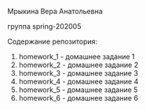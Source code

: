 Мрыкина Вера Анатольевна

группа spring-202005

Содержание репозитория:
1. homework_1 - домашнее задание 1
2. homework_2 - домашнее задание 2
3. homework_3 - домашнее задание 3
4. homework_4 - домашнее задание 4
5. homework_5 - домашнее задание 5
6. homework_6 - домашнее задание 6
